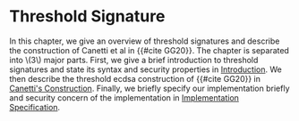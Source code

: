 # Threshold Signature

In this chapter, we give an overview of threshold signatures and describe the construction of Canetti et al in {{#cite GG20}}. The chapter is separated into \\(3\\) major parts. First, we give a brief introduction to threshold signatures and state its syntax and security properties in [Introduction](./threshold-ecdsa-introduction/introduction.md). We then describe the threshold ecdsa construction of {{#cite GG20}} in [Canetti's Construction](./threshold-ecdsa-construction/introduction.md). Finally, we briefly specify our implementation briefly and security concern of the implementation in [Implementation Specification](./intended-implementation/our-intended-implementation.md).